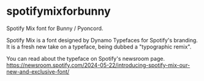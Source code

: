 # spotifymixforbunny
Spotify Mix font for Bunny / Pyoncord.

Spotify Mix is a font designed by Dynamo Typefaces for Spotify's branding. It is a fresh new take on a typeface, being dubbed a "typographic remix".

You can read about the typeface on Spotify's newsroom page.
https://newsroom.spotify.com/2024-05-22/introducing-spotify-mix-our-new-and-exclusive-font/
